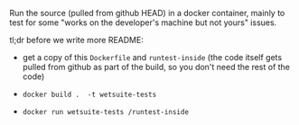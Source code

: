 
Run the source (pulled from github HEAD) in a docker container,
mainly to test for some "works on the developer's machine but not yours" issues. 


tl;dr before we write more README:

* get a copy of this `Dockerfile` and `runtest-inside`  (the code itself gets pulled from github as part of the build, so you don't need the rest of the code)

*  `docker build .  -t wetsuite-tests`

*  `docker run wetsuite-tests /runtest-inside`
